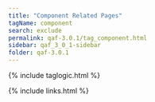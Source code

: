 ```yaml
---
title: "Component Related Pages"
tagName: component
search: exclude
permalink: qaf-3.0.1/tag_component.html
sidebar: qaf_3_0_1-sidebar
folder: qaf-3.0.1
---
```

{% include taglogic.html %}

{% include links.html %}
